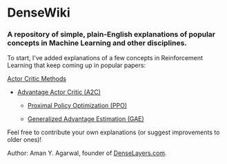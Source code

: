 # DenseWiki
### A repository of simple, plain-English explanations of popular concepts in Machine Learning and other disciplines.

To start, I've added explanations of a few concepts in Reinforcement Learning that keep coming up in popular papers:


[Actor Critic Methods](actor-critic.md)

  - [Advantage Actor Critic (A2C)](a2c.md)

    - [Proximal Policy Optimization (PPO)](ppo.md)

    - [Generalized Advantage Estimation (GAE)](gae.md)



Feel free to contribute your own explanations (or suggest improvements to older ones)!

Author: Aman Y. Agarwal, founder of [DenseLayers.com](https://denselayers.com).

